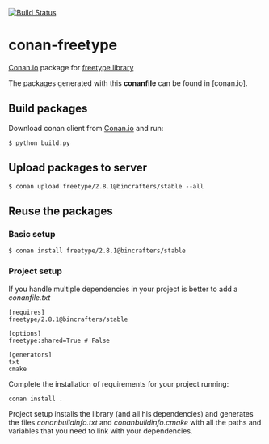 [![Build Status](https://travis-ci.org/bincrafters/conan-freetype.svg)](https://travis-ci.org/bincrafters/conan-freetype)


# conan-freetype

[Conan.io](https://conan.io) package for [freetype library](https://www.freetype.org/)

The packages generated with this **conanfile** can be found in [conan.io].

## Build packages

Download conan client from [Conan.io](https://conan.io) and run:

    $ python build.py

## Upload packages to server

    $ conan upload freetype/2.8.1@bincrafters/stable --all
    
## Reuse the packages

### Basic setup

    $ conan install freetype/2.8.1@bincrafters/stable
    
### Project setup

If you handle multiple dependencies in your project is better to add a *conanfile.txt*
    
    [requires]
    freetype/2.8.1@bincrafters/stable

    [options]
    freetype:shared=True # False
    
    [generators]
    txt
    cmake

Complete the installation of requirements for your project running:</small></span>

    conan install .

Project setup installs the library (and all his dependencies) and generates the files *conanbuildinfo.txt* and *conanbuildinfo.cmake* with all the paths and variables that you need to link with your dependencies.
